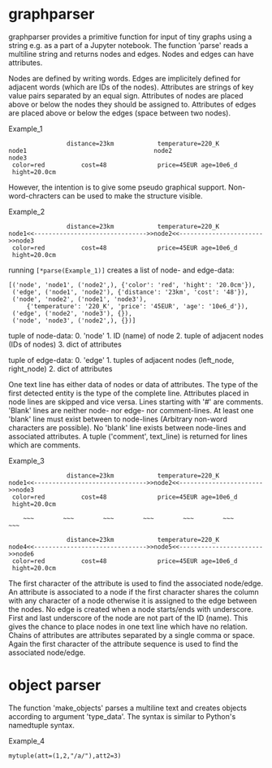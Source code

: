 # graphparser

graphparser provides a primitive function for input of tiny graphs using a
string e.g. as a part of a Jupyter notebook. The function 'parse'
reads a multiline string and returns nodes and edges. Nodes and edges can have
attributes.

Nodes are defined by writing words. Edges are implicitely defined for
adjacent words (which are IDs of the nodes). Attributes are strings
of key value pairs separated by an equal sign. Attributes of nodes are
placed above or below the nodes they should be assigned to. Attributes of
edges are placed above or below the edges (space between two nodes).

Example_1
```
                distance=23km            temperature=220_K
node1                                   node2                           node3
 color=red          cost=48              price=45EUR age=10e6_d
 hight=20.0cm
```
However, the intention is to give some pseudo graphical support.
Non-word-chracters can be used to make the structure visible.

Example_2
```
                distance=23km            temperature=220_K
node1<<------------------------------->>node2<<----------------------->>node3
 color=red          cost=48              price=45EUR age=10e6_d
 hight=20.0cm
```

running `[*parse(Example_1)]` creates a list of node- and edge-data:
```
[('node', 'node1', ('node2',), {'color': 'red', 'hight': '20.0cm'}),
 ('edge', ('node1', 'node2'), {'distance': '23km', 'cost': '48'}),
 ('node', 'node2', ('node1', 'node3'),
     {'temperature': '220_K', 'price': '45EUR', 'age': '10e6_d'}),
 ('edge', ('node2', 'node3'), {}),
 ('node', 'node3', ('node2',), {})]
```

tuple of node-data:
    0. 'node'
    1. ID (name) of node
    2. tuple of adjacent nodes (IDs of nodes)
    3. dict of attributes

tuple of edge-data:
    0. 'edge'
    1. tuples of adjacent nodes (left_node, right_node)
    2. dict of attributes

One text line has either data of nodes or data of attributes. The type of
the first detected entity is the type of the complete line. Attributes placed
in node lines are skipped and vice versa. Lines starting with '#' are comments.
'Blank' lines are neither node- nor edge- nor comment-lines. At least one
'blank' line must exist between to node-lines (Arbitrary non-word characters
are possible). No 'blank' line exists between node-lines and
associated attributes. A tuple ('comment', text_line) is returned for
lines which are comments.

Example_3
```
                distance=23km            temperature=220_K
node1<<------------------------------->>node2<<----------------------->>node3
 color=red          cost=48              price=45EUR age=10e6_d
 hight=20.0cm

    ~~~        ~~~        ~~~        ~~~        ~~~        ~~~        ~~~

                distance=23km            temperature=220_K
node4<<------------------------------->>node5<<----------------------->>node6
 color=red          cost=48              price=45EUR age=10e6_d
 hight=20.0cm

```
The first character of the attribute is used to find the associated node/edge.
An attribute is associated to a node if the first character shares the
column with any character of a node otherwise it is assigned to the edge
between the nodes.
No edge is created when a node starts/ends with underscore. First and last
underscore of the node are not part of the ID (name). This gives the
chance to place nodes in one text line which have no relation.
Chains of attributes are attributes separated by a single comma or space. Again
the first character of the attribute sequence is used to find the associated
node/edge.

# object parser

The function 'make_objects' parses a multiline text and creates objects
according to argument 'type_data'. The syntax is similar to Python's
namedtuple syntax.

Example_4
```
mytuple(att=(1,2,"/a/"),att2=3)
```
